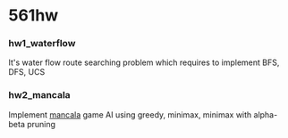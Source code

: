 # 561hw

### hw1_waterflow
It's water flow route searching problem which requires to implement BFS, DFS, UCS

### hw2_mancala
Implement [mancala](https://en.wikipedia.org/wiki/Mancala) game AI using greedy, minimax, minimax with alpha-beta pruning